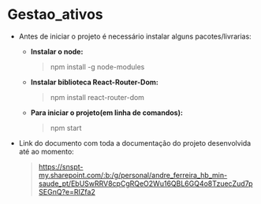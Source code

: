 # Gestao_ativos

- Antes de iniciar o projeto é necessário instalar alguns pacotes/livrarias:

  - **Instalar o node:**
      >npm install -g node-modules

  - **Instalar biblioteca React-Router-Dom:**
      >npm install react-router-dom

  - **Para iniciar o projeto(em linha de comandos):**
      >npm start



- Link do documento com toda a documentação do projeto desenvolvida até ao momento:
  > https://snspt-my.sharepoint.com/:b:/g/personal/andre_ferreira_hb_min-saude_pt/EbUSwRRV8cpCgRQeO2Wu16QBL6GQ4o8TzuecZud7pSEGnQ?e=RIZfa2 

